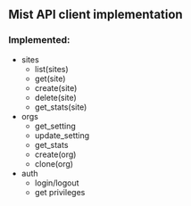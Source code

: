 Mist API client implementation
-----

### Implemented:

- sites
  - list(sites)
  - get(site)
  - create(site)
  - delete(site)
  - get_stats(site)
- orgs
  - get_setting
  - update_setting
  - get_stats
  - create(org)
  - clone(org)
- auth
  - login/logout
  - get privileges
